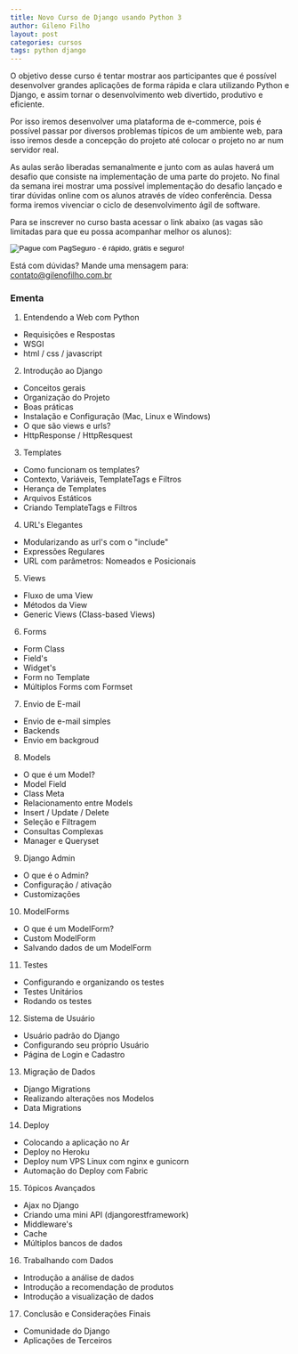 ```yaml
---
title: Novo Curso de Django usando Python 3
author: Gileno Filho
layout: post
categories: cursos
tags: python django
---
```


O objetivo desse curso é tentar mostrar aos participantes que é possível desenvolver grandes aplicações de forma rápida e clara utilizando Python e Django, e assim tornar o desenvolvimento web divertido, produtivo e eficiente.

Por isso iremos desenvolver uma plataforma de e-commerce, pois é possível passar por diversos problemas típicos de um ambiente web, para isso iremos desde a concepção do projeto até colocar o projeto no ar num servidor real.

As aulas serão liberadas semanalmente e junto com as aulas haverá um desafio que consiste na implementação de uma parte do projeto. No final da semana irei mostrar uma possível implementação do desafio lançado e tirar dúvidas online com os alunos através de vídeo conferência. Dessa forma iremos vivenciar o ciclo de desenvolvimento ágil de software.

Para se inscrever no curso basta acessar o link abaixo (as vagas são limitadas para que eu possa acompanhar melhor os alunos):

<!-- INICIO FORMULARIO BOTAO PAGSEGURO -->
<form action="https://pagseguro.uol.com.br/checkout/v2/cart.html?action=add" method="post">
<!-- NÃO EDITE OS COMANDOS DAS LINHAS ABAIXO -->
<input type="hidden" name="itemCode" value="EF670C8BD5D5403774E9EF8654C6B529" />
<input type="image" src="https://p.simg.uol.com.br/out/pagseguro/i/botoes/pagamentos/209x48-pagar-assina.gif" name="submit" alt="Pague com PagSeguro - é rápido, grátis e seguro!" />
</form>
<!-- FINAL FORMULARIO BOTAO PAGSEGURO -->

Está com dúvidas? Mande uma mensagem para:
[contato@gilenofilho.com.br](mailto:contato@gilenofilho.com.br)

### Ementa

1. Entendendo a Web com Python
 - Requisições e Respostas
 - WSGI
 - html / css / javascript
2. Introdução ao Django
 - Conceitos gerais
 - Organização do Projeto
 - Boas práticas
 - Instalação e Configuração (Mac, Linux e Windows)
 - O que são views e urls?
 - HttpResponse / HttpResquest
3. Templates
 - Como funcionam os templates?
 - Contexto, Variáveis, TemplateTags e Filtros
 - Herança de Templates
 - Arquivos Estáticos
 - Criando TemplateTags e Filtros
4. URL's Elegantes
 - Modularizando as url's com o "include"
 - Expressões Regulares
 - URL com parâmetros: Nomeados e Posicionais
5. Views
 - Fluxo de uma View
 - Métodos da View
 - Generic Views (Class-based Views)
6. Forms
 - Form Class
 - Field's
 - Widget's
 - Form no Template
 - Múltiplos Forms com Formset
7. Envio de E-mail
 - Envio de e-mail simples
 - Backends
 - Envio em backgroud
8. Models
 - O que é um Model?
 - Model Field
 - Class Meta
 - Relacionamento entre Models
 - Insert / Update / Delete
 - Seleção e Filtragem
 - Consultas Complexas
 - Manager e Queryset
9. Django Admin
 - O que é o Admin?
 - Configuração / ativação
 - Customizações
10. ModelForms
 - O que é um ModelForm?
 - Custom ModelForm
 - Salvando dados de um ModelForm
11. Testes
 - Configurando e organizando os testes
 - Testes Unitários
 - Rodando os testes
12. Sistema de Usuário
 - Usuário padrão do Django
 - Configurando seu próprio Usuário
 - Página de Login e Cadastro
13. Migração de Dados
 - Django Migrations
 - Realizando alterações nos Modelos
 - Data Migrations
14. Deploy
 - Colocando a aplicação no Ar
 - Deploy no Heroku
 - Deploy num VPS Linux com nginx e gunicorn
 - Automação do Deploy com Fabric
15. Tópicos Avançados
 - Ajax no Django
 - Criando uma mini API (djangorestframework)
 - Middleware's
 - Cache
 - Múltiplos bancos de dados
16. Trabalhando com Dados
 - Introdução a análise de dados
 - Introdução a recomendação de produtos
 - Introdução a visualização de dados
17. Conclusão e Considerações Finais
 - Comunidade do Django
 - Aplicações de Terceiros
